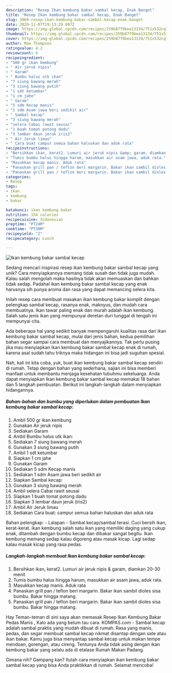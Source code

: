 ```yaml
---
description: "Resep Ikan kembung bakar sambal kecap, Enak Banget"
title: "Resep Ikan kembung bakar sambal kecap, Enak Banget"
slug: 3069-resep-ikan-kembung-bakar-sambal-kecap-enak-banget
date: 2020-11-07T19:13:29.097Z
image: https://img-global.cpcdn.com/recipes/259b87f9bea13134/751x532cq70/ikan-kembung-bakar-sambal-kecap-foto-resep-utama.jpg
thumbnail: https://img-global.cpcdn.com/recipes/259b87f9bea13134/751x532cq70/ikan-kembung-bakar-sambal-kecap-foto-resep-utama.jpg
cover: https://img-global.cpcdn.com/recipes/259b87f9bea13134/751x532cq70/ikan-kembung-bakar-sambal-kecap-foto-resep-utama.jpg
author: Mae Thompson
ratingvalue: 4.2
reviewcount: 6
recipeingredient:
- "500 gr ikan kembung"
- " Air jeruk nipis"
- " Garam"
- " Bumbu halus utk ikan"
- "7 siung bawang merah"
- "3 siung bawang putih"
- "1 sdt ketumbar"
- "1 cm jahe"
- " Garam"
- "5 sdm Kecap manis"
- "1 sdm Asam jawa beri sedikit air"
- " Sambal kecap"
- "3 siung bawang merah"
- "selera Cabai rawit seusai"
- "1 buah tomat potong dadu"
- "3 lembar daun jeruk iris2"
- " Air Jeruk limau"
- " Cara buat campur semua bahan haluskan dan aduk rata"
recipeinstructions:
- "Bersihkan ikan, kerat2. Lumuri air jeruk nipis &amp; garam, diamkan 20-30 menit"
- "Tumis bumbu halus hingga harum, masukkan air asam jawa, aduk rata."
- "Masukkan kecap manis. Aduk rata"
- "Panaskan grill pan / teflon beri margarin. Bakar ikan sambil dioles sisa bumbu. Bakar hingga matang."
- "Panaskan grill pan / teflon beri margarin. Bakar ikan sambil dioles sisa bumbu. Bakar hingga matang."
categories:
- Resep
tags:
- ikan
- kembung
- bakar

katakunci: ikan kembung bakar 
nutrition: 154 calories
recipecuisine: Indonesian
preptime: "PT24M"
cooktime: "PT30M"
recipeyield: "2"
recipecategory: Lunch

---
```



![Ikan kembung bakar sambal kecap](https://img-global.cpcdn.com/recipes/259b87f9bea13134/751x532cq70/ikan-kembung-bakar-sambal-kecap-foto-resep-utama.jpg)

Sedang mencari inspirasi resep ikan kembung bakar sambal kecap yang unik? Cara menyiapkannya memang tidak susah dan tidak juga mudah. Kalau salah mengolah maka hasilnya tidak akan memuaskan dan bahkan tidak sedap. Padahal ikan kembung bakar sambal kecap yang enak harusnya sih punya aroma dan rasa yang dapat memancing selera kita.

Inilah resep cara membuat masakan ikan kembung bakar komplit dengan pelengkap sambal kecap, rasanya enak, maknyus, dan mudah cara membuatnya. Ikan tawar paling enak dan murah adalah ikan kembung. Salah satu jenis ikan yang mempunyai deretan duri tunggal di tengah ini mempunyai cita.

Ada beberapa hal yang sedikit banyak mempengaruhi kualitas rasa dari ikan kembung bakar sambal kecap, mulai dari jenis bahan, kedua pemilihan bahan segar sampai cara membuat dan menyajikannya. Tak perlu pusing jika mau menyiapkan ikan kembung bakar sambal kecap enak di rumah, karena asal sudah tahu triknya maka hidangan ini bisa jadi suguhan spesial.


Nah, kali ini kita coba, yuk, buat ikan kembung bakar sambal kecap sendiri di rumah. Tetap dengan bahan yang sederhana, sajian ini bisa memberi manfaat untuk membantu menjaga kesehatan tubuhmu sekeluarga. Anda dapat menyiapkan Ikan kembung bakar sambal kecap memakai 18 bahan dan 5 langkah pembuatan. Berikut ini langkah-langkah dalam menyiapkan hidangannya.

<!--inarticleads1-->

##### Bahan-bahan dan bumbu yang diperlukan dalam pembuatan Ikan kembung bakar sambal kecap:

1. Ambil 500 gr ikan kembung
1. Gunakan  Air jeruk nipis
1. Sediakan  Garam
1. Ambil  Bumbu halus utk ikan:
1. Sediakan 7 siung bawang merah
1. Gunakan 3 siung bawang putih
1. Ambil 1 sdt ketumbar
1. Siapkan 1 cm jahe
1. Gunakan  Garam
1. Sediakan 5 sdm Kecap manis
1. Sediakan 1 sdm Asam jawa beri sedikit air
1. Siapkan  Sambal kecap:
1. Gunakan 3 siung bawang merah
1. Ambil selera Cabai rawit seusai
1. Siapkan 1 buah tomat potong dadu
1. Siapkan 3 lembar daun jeruk (iris2)
1. Ambil  Air Jeruk limau
1. Sediakan  Cara buat: campur semua bahan haluskan dan aduk rata


Bahan pelengkap: - Lalapan - Sambal kecap/sambal terasi. Cuci bersih ikan, kerat-kerat. ikan kembung salah satu ikan yang memiliki daging yang cukup enak, ditambah dengan bumbu kecap dan dibakar sangat begitu. Ikan kembung memang sedap kalau digoreng atau masak kicap. Lagi sedap kalau masak kicap yang rasa pedas. 

<!--inarticleads2-->

##### Langkah-langkah membuat Ikan kembung bakar sambal kecap:

1. Bersihkan ikan, kerat2. Lumuri air jeruk nipis &amp; garam, diamkan 20-30 menit
1. Tumis bumbu halus hingga harum, masukkan air asam jawa, aduk rata.
1. Masukkan kecap manis. Aduk rata
1. Panaskan grill pan / teflon beri margarin. Bakar ikan sambil dioles sisa bumbu. Bakar hingga matang.
1. Panaskan grill pan / teflon beri margarin. Bakar ikan sambil dioles sisa bumbu. Bakar hingga matang.


Hay Teman-teman di sini saya akan memasak Resep Ikan Kembung Bakar Pedas Manis , Kalo ada yang belum tau cara. KOMPAS.com - Sambal kecap adalah sambal praktis yang mudah dibuat di rumah. Rasa yang manis, pedas, dan segar membuat sambal kecap nikmat disantap dengan sate atau ikan bakar. Kamu juga bisa menyantap sambal kecap untuk makan tempe mendoan, gorengan, atau cireng. Tentunya Anda tidak asing dengan ikan kembung bakar yang selalu ada di etalase Rumah Makan Padang. 

Gimana nih? Gampang kan? Itulah cara menyiapkan ikan kembung bakar sambal kecap yang bisa Anda praktikkan di rumah. Selamat mencoba!
